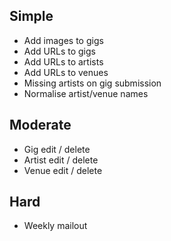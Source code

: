 Simple
------

* Add images to gigs
* Add URLs to gigs
* Add URLs to artists
* Add URLs to venues
* Missing artists on gig submission
* Normalise artist/venue names

Moderate
--------

* Gig edit / delete
* Artist edit / delete
* Venue edit / delete

Hard
----

* Weekly mailout
